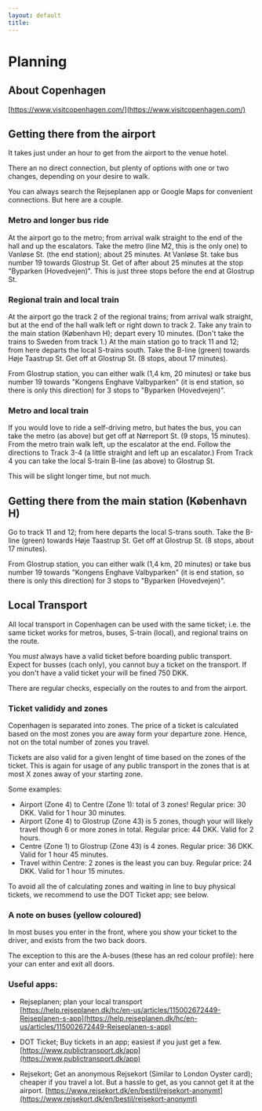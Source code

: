 ```yaml
---
layout: default
title: 
---
```



# Planning

## About Copenhagen

[https://www.visitcopenhagen.com/](https://www.visitcopenhagen.com/)

## Getting there from the airport
It takes just under an hour to get from the airport to the venue hotel.

There an no direct connection, but plenty of options with one or two changes, depending on your desire to walk.

You can always search the Rejseplanen app or Google Maps for convenient connections. But here are a couple.

### Metro and longer bus ride
At the airport go to the metro; from arrival walk straight to the end of the hall and up the escalators. Take the metro (line M2, this is the only one) to Vanløse St. (the end station); about 25 minutes. At Vanløse St. take bus number 19 towards Glostrup St. Get of after about 25 minutes at the stop "Byparken (Hovedvejen)". This is just three stops before the end at Glostrup St.

### Regional train and local train
At the airport go the track 2 of the regional trains; from arrival walk straight, but at the end of the hall walk left or right down to track 2. Take any train to the main station (København H); depart every 10 minutes. (Don't take the trains to Sweden from track 1.) At the main station go to track 11 and 12; from here departs the local S-trains south. Take the B-line (green) towards Høje Taastrup St. Get off at Glostrup St. (8 stops, about 17 minutes).

From Glostrup station, you can either walk (1,4 km, 20 minutes) or take bus number 19 towards "Kongens Enghave Valbyparken" (it is end station, so there is only this direction) for 3 stops to "Byparken (Hovedvejen)".

### Metro and local train
If you would love to ride a self-driving metro, but hates the bus, you can take the metro (as above) but get off at Nørreport St. (9 stops, 15 minutes). From the metro train walk left, up the escalator at the end. Follow the directions to Track 3-4 (a little straight and left up an escalator.) From Track 4 you can take the local S-train B-line (as above) to Glostrup St.

This will be slight longer time, but not much.


## Getting there from the main station (København H)
Go to track 11 and 12; from here departs the local S-trans south. Take the B-line (green) towards Høje Taastrup St. Get off at Glostrup St. (8 stops, about 17 minutes).

From Glostrup station, you can either walk (1,4 km, 20 minutes) or take bus number 19 towards "Kongens Enghave Valbyparken" (it is end station, so there is only this direction) for 3 stops to "Byparken (Hovedvejen)".


## Local Transport
All local transport in Copenhagen can be used with the same ticket; i.e. the same ticket works for metros, buses, S-train (local), and regional trains on the route. 

You _must_ always have a valid ticket before boarding public transport. Expect for busses (cach only), you cannot buy a ticket on the transport. If you don't have a valid ticket your will be fined 750 DKK.

There are regular checks, especially on the routes to and from the airport.

### Ticket valididy and zones
Copenhagen is separated into zones. The price of a ticket is calculated based on the most zones you are away form your departure zone. Hence, not on the total number of zones you travel.

Tickets are also valid for a given lenght of time based on the zones of the ticket. This is again for usage of any public transport in the zones that is at most X zones away of your starting zone.

Some examples:

  * Airport (Zone 4) to Centre (Zone 1): total of 3 zones! Regular price: 30 DKK. Valid for 1 hour 30 minutes.
  * Airport (Zone 4) to Glostrup (Zone 43) is 5 zones, though your will likely travel though 6 or more zones in total. Regular price: 44 DKK. Valid for 2 hours.
  * Centre (Zone 1) to Glostrup (Zone 43) is 4 zones. Regular price: 36 DKK. Valid for 1 hour 45 minutes.
  * Travel within Centre: 2 zones is the least you can buy. Regular price: 24 DKK. Valid for 1 hour 15 minutes.

To avoid all the of calculating zones and waiting in line to buy physical tickets, we recommend to use the DOT Ticket app; see below.


### A note on buses (yellow coloured)
In most buses you enter in the front, where you show your ticket to the driver, and exists from the two back doors. 

The exception to this are the A-buses (these has an red colour profile): here your can enter and exit all doors.

### Useful apps:

* Rejseplanen; plan your local transport
[https://help.rejseplanen.dk/hc/en-us/articles/115002672449-Rejseplanen-s-app](https://help.rejseplanen.dk/hc/en-us/articles/115002672449-Rejseplanen-s-app)

* DOT Ticket; Buy tickets in an app; easiest if you just get a few.
[https://www.publictransport.dk/app](https://www.publictransport.dk/app)

* Rejsekort; Get an anonymous Rejsekort (Similar to London Oyster card); cheaper if you travel a lot. But a hassle to get, as you cannot get it at the airport.
[https://www.rejsekort.dk/en/bestil/rejsekort-anonymt](https://www.rejsekort.dk/en/bestil/rejsekort-anonymt)
